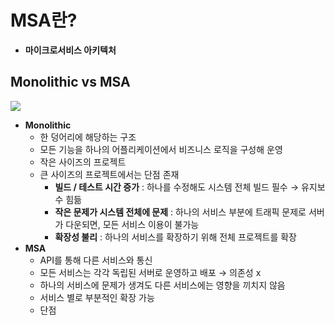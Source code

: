 # MSA란?

- **마이크로서비스 아키텍처**

## Monolithic vs MSA
![](https://i.imgur.com/p0GJEXf.png)
- **Monolithic**
    - 한 덩어리에 해당하는 구조
    - 모든 기능을 하나의 어플리케이션에서 비즈니스 로직을 구성해 운영
    - 작은 사이즈의 프로젝트
    - 큰 사이즈의 프로젝트에서는 단점 존재
        - **빌드 / 테스트 시간 증가** : 하나를 수정해도 시스템 전체 빌드 필수 → 유지보수 힘듦
        - **작은 문제가 시스템 전체에 문제** : 하나의 서비스 부분에 트래픽 문제로 서버가 다운되면, 모든 서비스 이용이 불가능
        - **확장성 불리** : 하나의 서비스를 확장하기 위해 전체 프로젝트를 확장
- **MSA**
    - API를 통해 다른 서비스와 통신
    - 모든 서비스는 각각 독립된 서버로 운영하고 배포 → 의존성 x
    - 하나의 서비스에 문제가 생겨도 다른 서비스에는 영향을 끼치지 않음
    - 서비스 별로 부분적인 확장 가능
    - 단점